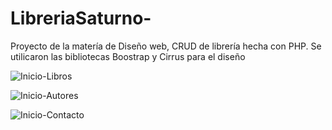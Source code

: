# LibreriaSaturno-
Proyecto de la matería de Diseño web, CRUD de librería hecha con PHP.
Se utilicaron las bibliotecas Boostrap y Cirrus para el diseño

![Inicio-Libros](https://github.com/alertRos/LibreriaSaturno-/assets/138827094/c2a2192d-212e-4ab9-bb99-656a759f741c)

![Inicio-Autores](https://github.com/alertRos/LibreriaSaturno-/assets/138827094/67e4643c-29db-48fb-9fce-de8abce6c98e)

![Inicio-Contacto](https://github.com/alertRos/LibreriaSaturno-/assets/138827094/c76aaa21-322c-4f1c-a460-d03fbdffe68d)
